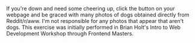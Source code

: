 If you're down and need some cheering up, click the button on your webpage and be graced with many photos of dogs obtained directly from Reddit/r/aww. I'm not responsible for any photos that appear that aren't dogs. This exercise was initially performed in Brian Holt's Intro to Web Development Workshop through Frontend Masters. 
